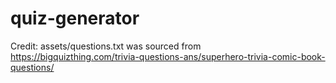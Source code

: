 # quiz-generator

Credit: assets/questions.txt was sourced from https://bigquizthing.com/trivia-questions-ans/superhero-trivia-comic-book-questions/
